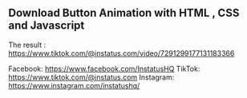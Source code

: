 ## Download Button Animation with HTML , CSS and Javascript
The result : https://www.tiktok.com/@instatus.com/video/7291299177131183366

Facebook: https://www.facebook.com/InstatusHQ
TikTok: https://www.tiktok.com/@instatus.com
Instagram: https://www.instagram.com/instatushq/